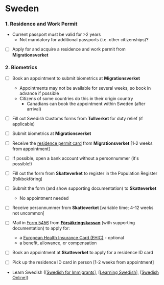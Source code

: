 # Sweden

### 1. Residence and Work Permit
- Current passport must be valid for >2 years
    - Not mandatory for additional passports (i.e. other citizenships)?
- [ ] Apply for and acquire a residence and work permit from **Migrationsverket**

### 2. Biometrics
- [ ] Book an appointment to submit biometrics at **Migrationsverket**
  - Appointments may not be available for several weeks, so book in advance if possible
  - Citizens of some countries do this in their origin country
    - Canadians can book the appointment within Sweden (after arrival)

- [ ] Fill out Swedish Customs forms from **Tullverket** for duty relief (if applicable)

- [ ] Submit biometrics at **Migrationsverket**
- [ ] Receive the [residence permit card](https://www.migrationsverket.se/English/Private-individuals/Residence-permit-card.html) from **Migrationsverket** [1-2 weeks from appointment]

- [ ] If possible, open a bank account without a personnummer (it's possible!)

- [ ] Fill out the form from **Skatteverket** to register in the Population Register (folkbokföring)
- [ ] Submit the form (and show supporting documentation) to **Skatteverket**
  - No appointment needed

- [ ] Receive personnummer from **Skatteverket** [variable time; 4-12 weeks not uncommon]
- [ ] Mail in [Form 5456](https://www.forsakringskassan.se/privatpers/flytta-till-arbeta-studera-eller-nyanland-i-sverige/flytta-till_sverige/) from [**Försäkringskassan**](www.forsakringskassan.se) (with supporting documentation) to apply for:
  - a [European Health Insurance Card (EHIC)](https://www.forsakringskassan.se/privatpers/resa_arbeta_studera_eller_fa_vard_utomlands/resa_utomlands/) - optional
  - a benefit, allowance, or compensation

- [ ] Book an appointment at **Skatteverket** to apply for a residence ID card

- [ ] Pick up the residence ID card in person [1-2 weeks from appointment]


<!-- https://sweden.se/society/10-tips-for-your-move-to-sweden/ -->

<!--
https://sweden.se/society/20-things-to-know-before-moving-to-sweden/
https://www.internations.org/go/moving-to-sweden
https://www.thelocal.se/20160803/17-mistakes-foreigners-make-when-moving-to-sweden
https://www.thelocal.se/20150602/a-stockholmers-guide-to-navigating-the-stockholm-tube
https://www.thelocal.se/20150818/ten-words-to-learn-before-dating-in-sweden
https://www.thelocal.se/20170207/what-are-the-biggest-challenges-of-moving-to-sweden-relocate-to-sweden-tlccu
https://transferwise.com/gb/blog/moving-to-sweden-guide
-->

<!-- -->

- Learn Swedish ([[Swedish for Immigrants](https://vuxenutbildning.stockholm/sfi/swedish-for-immigrants/)], [[Learning Swedish](https://learningswedish.se/courses/)], [[Swedish Online](http://www.folkuniversitetet.se/In-English/Swedish-courses/Swedish-On-Line/)])
